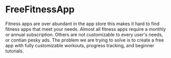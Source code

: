 # FreeFitnessApp

Fitness apps are over abundant in the app store this makes it hard to find fitness apps that meet your needs.  Almost all fitness apps require a monthly or annual subscription.  Others are not customizable to every user's needs, or contian pesky ads. The problem we are trying to solve is to create a free app with fully customizable workouts,  progress tracking, and beginner tutorials.
